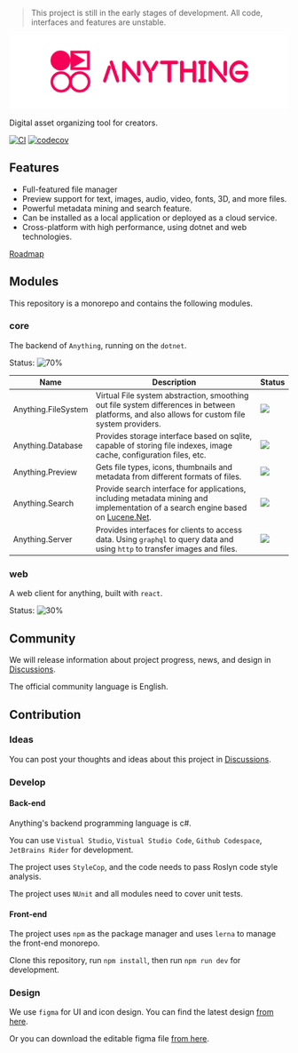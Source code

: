 > This project is still in the early stages of development. All code, interfaces and features are unstable.

<p align="center">
<img src="./banner.png" width="800px"/>
</p>

Digital asset organizing tool for creators.

[![CI](https://github.com/EYHN/Anything/actions/workflows/CI.yml/badge.svg)](https://github.com/EYHN/Anything/actions/workflows/CI.yml)
[![codecov](https://codecov.io/gh/EYHN/Anything/branch/develop/graph/badge.svg?token=J9T65C0F2N)](https://codecov.io/gh/EYHN/Anything)

## Features

* Full-featured file manager
* Preview support for text, images, audio, video, fonts, 3D, and more files.
* Powerful metadata mining and search feature.
* Can be installed as a local application or deployed as a cloud service.
* Cross-platform with high performance, using dotnet and web technologies.

[Roadmap](https://github.com/EYHN/Anything/wiki/Roadmap)

## Modules

This repository is a monorepo and contains the following modules.

### core

The backend of `Anything`, running on the `dotnet`.

Status: ![70%](https://img.shields.io/badge/developing-70%25-269539?style=flat-square)


| Name                | Description                                                                                                                                                      | Status                                                            |
|---------------------|------------------------------------------------------------------------------------------------------------------------------------------------------------------|-------------------------------------------------------------------|
| Anything.FileSystem | Virtual File system abstraction, smoothing out file system differences in between platforms, and also allows for custom file system providers.                   | ![](https://img.shields.io/badge/-90%25-43853d?style=flat-square) |
| Anything.Database   | Provides storage interface based on sqlite, capable of storing file indexes, image cache, configuration files, etc.                                              | ![](https://img.shields.io/badge/-70%25-269539?style=flat-square) |
| Anything.Preview    | Gets file types, icons, thumbnails and metadata from different formats of files.                                                                                 | ![](https://img.shields.io/badge/-30%25-FF7139?style=flat-square) |
| Anything.Search     | Provide search interface for applications, including metadata mining and implementation of a search engine based on [Lucene.Net](https://lucenenet.apache.org/). | ![](https://img.shields.io/badge/-30%25-FF7139?style=flat-square) |
| Anything.Server     | Provides interfaces for clients to access data. Using `graphql` to query data and using `http` to transfer images and files.                                     | ![](https://img.shields.io/badge/-30%25-FF7139?style=flat-square) |

### web

A web client for anything, built with `react`.

Status: ![30%](https://img.shields.io/badge/developing-30%25-FF7139?style=flat-square)

## Community

We will release information about project progress, news, and design in [Discussions](https://github.com/EYHN/Anything/discussions).

The official community language is English.

## Contribution

### Ideas

You can post your thoughts and ideas about this project in [Discussions](https://github.com/EYHN/Anything/discussions).

### Develop

#### Back-end

Anything's backend programming language is c#.

You can use `Vistual Studio`, `Vistual Studio Code`, `Github Codespace`, `JetBrains Rider` for development.

The project uses `StyleCop`, and the code needs to pass Roslyn code style analysis.

The project uses `NUnit` and all modules need to cover unit tests.

#### Front-end

The project uses `npm` as the package manager and uses `lerna` to manage the front-end monorepo.

Clone this repository, run `npm install`, then run `npm run dev` for development.

### Design

We use `figma` for UI and icon design. You can find the latest design [from here](https://www.figma.com/file/j6B64U4ebq0nJsp6RDXfN2/Anything).

Or you can download the editable figma file [from here](./dls/Anything.fig).
